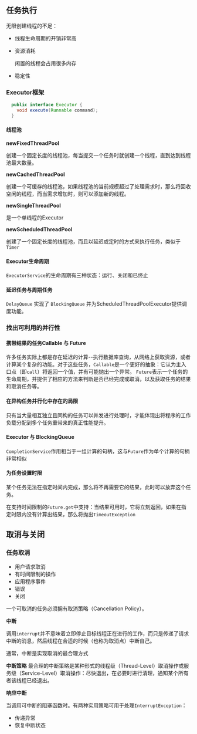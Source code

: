 ## 任务执行
无限创建线程的不足：

- 线程生命周期的开销非常高
- 资源消耗

  闲置的线程会占用很多内存
- 稳定性

### Executor框架
```java
  public interface Executor {
    void execute(Runnable command);
  }
```

#### 线程池
**newFixedThreadPool**

创建一个固定长度的线程池，每当提交一个任务时就创建一个线程，直到达到线程池最大数量。

**newCachedThreadPool**

创建一个可缓存的线程池，如果线程池的当前规模超过了处理需求时，那么将回收空闲的线程，而当需求增加时，则可以添加新的线程。

**newSingleThreadPool**

是一个单线程的Executor

**newScheduledThreadPool**

创建了一个固定长度的线程池，而且以延迟或定时的方式来执行任务，类似于`Timer`

#### Executor生命周期
`ExecutorService`的生命周期有三种状态：运行、关闭和已终止

#### 延迟任务与周期任务
`DelayQueue` 实现了 `BlockingQueue` 并为ScheduledThreadPoolExecutor提供调度功能。

### 找出可利用的并行性
#### 携带结果的任务Callable 与 Future
许多任务实际上都是存在延迟的计算--执行数据库查询，从网络上获取资源，或者计算某个复杂的功能。对于这些任务，`Callable`是一个更好的抽象：它认为主入口点（即`call`）将返回一个值，并有可能抛出一个异常。
`Future`表示一个任务的生命周期，并提供了相应的方法来判断是否已经完成或取消，以及获取任务的结果和取消任务等。 

#### 在异构任务并行化中存在的局限
只有当大量相互独立且同构的任务可以并发进行处理时，才能体现出将程序的工作负载分配到多个任务重带来的真正性能提升。

#### Executor 与 BlockingQueue
`CompletionService`作用相当于一组计算的句柄，这与`Future`作为单个计算的句柄非常相似

#### 为任务设置时限
某个任务无法在指定时间内完成，那么将不再需要它的结果，此时可以放弃这个任务。

在支持时间限制的`Future.get`中支持：当结果可用时，它将立刻返回，如果在指定时限内没有计算出结果，那么将抛出`TimeoutException`

## 取消与关闭
### 任务取消
- 用户请求取消
- 有时间限制的操作
- 应用程序事件
- 错误
- 关闭

一个可取消的任务必须拥有取消策略（Cancellation Policy）。

**中断**

调用`interrupt`并不意味着立即停止目标线程正在进行的工作，而只是传递了请求中断的消息，然后线程在合适的时候（也称为取消点）中断自己。

通常，中断是实现取消的最合理方式

**中断策略**
最合理的中断策略是某种形式的线程级（Thread-Level）取消操作或服务级（Service-Level）取消操作：尽快退出，在必要时进行清理，通知某个所有者该线程已经退出。

**响应中断**

当调用可中断的阻塞函数时。有两种实用策略可用于处理`InterruptException`：

- 传递异常
- 恢复中断状态























